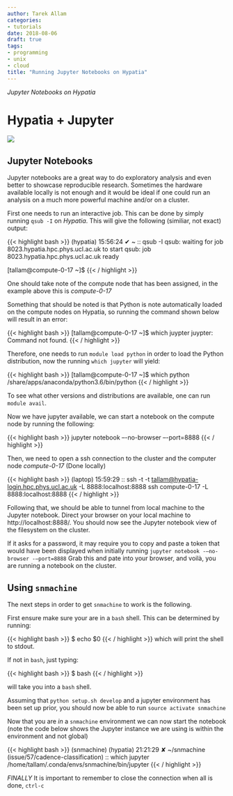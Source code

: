 ```yaml
---
author: Tarek Allam
categories:
- tutorials
date: 2018-08-06
draft: true
tags:
- programming
- unix
- cloud
title: "Running Jupyter Notebooks on Hypatia"
---
```


*Jupyter Notebooks on Hypatia*

<!--more-->

# Hypatia + Jupyter

<img src="https://www.bleepstatic.com/content/posts/2018/06/15/Data-Center.jpg">

<a name="introduction"></a>
## Jupyter Notebooks

Jupyter notebooks are a great way to do exploratory analysis and even better to
showcase reproducible research. Sometimes the hardware available locally is not
enough and it would be ideal if one could run an analysis on a much more
powerful machine and/or on a cluster.

First one needs to run an interactive job. This can be done by simply running
`qsub -I` on _Hypatia_. This will give the following (similiar, not exact)
output:

{{< highlight bash >}}
(hypatia) 15:56:24 ✔ ~  :: qsub -I
qsub: waiting for job 8023.hypatia.hpc.phys.ucl.ac.uk to start
qsub: job 8023.hypatia.hpc.phys.ucl.ac.uk ready

[tallam@compute-0-17 ~]$
{{< / highlight >}}

One should take note of the compute node that has been assigned, in the example
above this is *compute-0-17*

Something that should be noted is that Python is note automatically loaded on
the compute nodes on Hypatia, so running the command shown below will result in
an error:

{{< highlight bash >}}
[tallam@compute-0-17 ~]$ which juypter
juypter: Command not found.
{{< / highlight >}}

Therefore, one needs to run `module load python` in order to load the Python
distribution, now the running `which jupyter` will yield:

{{< highlight bash >}}
[tallam@compute-0-17 ~]$ which python
/share/apps/anaconda/python3.6/bin/python
{{< / highlight >}}

To see what other versions and distributions are available, one can run `module
avail`.

Now we have jupyter available, we can start a notebook on the compute node by
running the following:

{{< highlight bash >}}
jupyter notebook –-no-browser –-port=8888
{{< / highlight >}}

Then, we need to open a ssh connection to the cluster and the computer node
_compute-0-17_ (Done locally)

{{< highlight bash >}}
(laptop) 15:59:29 :: ssh -t -t tallam@hypatia-login.hpc.phys.ucl.ac.uk -L 8888:localhost:8888 ssh compute-0-17 -L 8888:localhost:8888
{{< / highlight >}}

Following that, we should be able to tunnel from local machine to the Jupyter notebook.
Direct your browser on your local machine to http://localhost:8888/. You
should now see the Jupyter notebook view of the filesystem on the cluster.

If it asks for a password, it may require you to copy and paste a token that
would have been displayed when initially running `jupyter notebook -–no-browser -–port=8888`
Grab this and pate into your browser, and voilà, you are running a notebook on
the cluster.

## Using `snmachine`

The next steps in order to get `snmachine` to work is the following.

First ensure make sure your are in a `bash` shell. This can be determined by
running:

{{< highlight bash >}}
$ echo $0
{{< / highlight >}}
which will print the shell to stdout.

If not in `bash`, just typing:

{{< highlight bash >}}
$ bash
{{< / highlight >}}

will take you into a `bash` shell.

Assuming that `python setup.sh develop` and a jupyter environment has been set
up prior, you should now be able to run `source activate snmachine`

Now that you are _in_ a `snmachine` environment we can now start the notebook
(note the code below shows the Jupyter instance we are using is within the
environment and not global)

{{< highlight bash >}}
(snmachine) (hypatia) 21:21:29 ✘ ~/snmachine (issue/57/cadence-classification)
:: which jupyter
/home/tallam/.conda/envs/snmachine/bin/jupyter
{{< / highlight >}}

_FINALLY_
It is important to remember to close the connection when all is done, `ctrl-c`
